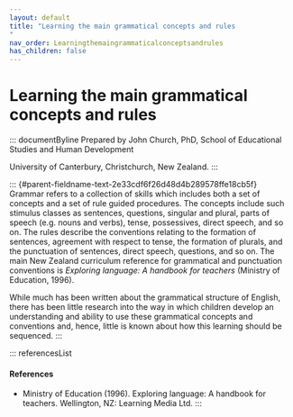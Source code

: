 ```yaml
---
layout: default
title: "Learning the main grammatical concepts and rules 
"
nav_order: Learningthemaingrammaticalconceptsandrules
has_children: false
---
```

# Learning the main grammatical concepts and rules 


::: documentByline
Prepared by John Church, PhD, School of Educational Studies and Human
Development

University of Canterbury, Christchurch, New Zealand.
:::

::: {#parent-fieldname-text-2e33cdf6f26d48d4b289578ffe18cb5f}
Grammar refers to a collection of skills which includes both a set of
concepts and a set of rule guided procedures. The concepts include such
stimulus classes as sentences, questions, singular and plural, parts of
speech (e.g. nouns and verbs), tense, possessives, direct speech, and so
on. The rules describe the conventions relating to the formation of
sentences, agreement with respect to tense, the formation of plurals,
and the punctuation of sentences, direct speech, questions, and so on.
The main New Zealand curriculum reference for grammatical and
punctuation conventions is *Exploring language: A handbook for teachers*
(Ministry of Education, 1996).

While much has been written about the grammatical structure of English,
there has been little research into the way in which children develop an
understanding and ability to use these grammatical concepts and
conventions and, hence, little is known about how this learning should
be sequenced.
:::

::: referencesList
#### References

-   Ministry of Education (1996). Exploring language: A handbook for
    teachers. Wellington, NZ: Learning Media Ltd.
:::
